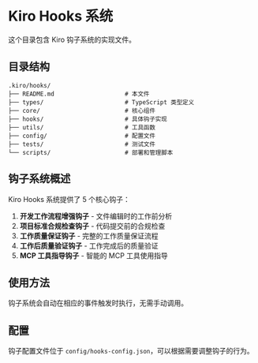 # Kiro Hooks 系统

这个目录包含 Kiro 钩子系统的实现文件。

## 目录结构

```
.kiro/hooks/
├── README.md                    # 本文件
├── types/                       # TypeScript 类型定义
├── core/                        # 核心组件
├── hooks/                       # 具体钩子实现
├── utils/                       # 工具函数
├── config/                      # 配置文件
├── tests/                       # 测试文件
└── scripts/                     # 部署和管理脚本
```

## 钩子系统概述

Kiro Hooks 系统提供了 5 个核心钩子：

1. **开发工作流程增强钩子** - 文件编辑时的工作前分析
2. **项目标准合规检查钩子** - 代码提交前的合规检查
3. **工作质量保证钩子** - 完整的工作质量保证流程
4. **工作后质量验证钩子** - 工作完成后的质量验证
5. **MCP 工具指导钩子** - 智能的 MCP 工具使用指导

## 使用方法

钩子系统会自动在相应的事件触发时执行，无需手动调用。

## 配置

钩子配置文件位于 `config/hooks-config.json`，可以根据需要调整钩子的行为。